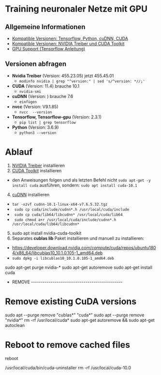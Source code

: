 # Training neuronaler Netze mit GPU

## Allgemeine Informationen
- [Kompatible Versionen: Tensorflow, Python, cuDNN, CUDA](https://www.tensorflow.org/install/source#tested_build_configurations)
- [Kompatible Versionen: NVIDIA Treiber und CUDA Toolkit](https://docs.nvidia.com/cuda/cuda-toolkit-release-notes/index.html)
- [GPU Support (Tensorflow Anleitung)](https://www.tensorflow.org/install/gpu)

## Versionen abfragen
- **Nvidia Treiber** (Version: 455.23.05) jetzt 455.45.01
  - ```modinfo nvidia | grep "^version:" | sed 's/^version: *//;' ```
- **CUDA** (Version: 11.4) brauche 10.1
  - ```nvidia-smi```  
- **cuDNN** (Version: ) brauche 7.6
  - ```einfügen```
- **nvcc** (Version: V9.1.85)
  -  ```nvcc  --version```
- **Tensorflow, Tensorflow-gpu** (Version: 2.3.1)
  - ```pip list | grep tensorflow```  
- **Python** (Version: 3.6.9)
  - ```python3 --version```




# Ablauf
1. [NVIDIA Treiber](https://www.nvidia.com/download/index.aspx?lang=en-us) installieren
2. [CUDA Toolkit](https://developer.nvidia.com/cuda-toolkit-archive) installieren
  - den Anweisungen folgen und als letzten Befehl nicht ```sudo apt-get -y install cuda``` ausführen, sondern: ```sudo apt install cuda-10.1```
4. [cuDNN](https://developer.nvidia.com/rdp/cudnn-archive) installieren
  - ```tar -xzvf cudnn-10.1-linux-x64-v7.6.5.32.tgz```
  - ``` sudo cp cuda/include/cudnn*.h /usr/local/cuda/include```
  - ``` sudo cp cuda/lib64/libcudnn* /usr/local/cuda/lib64```
  - ``` sudo chmod a+r /usr/local/cuda/include/cudnn*.h /usr/local/cuda/lib64/libcudnn*```
5. sudo apt install nvidia-cuda-toolkit
6. Separates **cublas lib** Paket installieren und manuell zu installieren:
  - https://developer.download.nvidia.com/compute/cuda/repos/ubuntu1804/x86_64/libcublas10_10.1.0.105-1_amd64.deb
  - ```sudo dpkg -i libcublas10_10.1.0.105-1_amd64.deb```


sudo apt-get purge nvidia-*
sudo apt-get autoremove
sudo apt-get install cuda

- REMOVE -----------------------------------------------
# Remove existing CuDA versions
sudo apt --purge remove "cublas*" "cuda*"
sudo apt --purge remove "nvidia*"
rm -rf /usr/local/cuda*
sudo apt-get autoremove && sudo apt-get autoclean

# Reboot to remove cached files 
reboot

/usr/local/cuda/bin/cuda-uninstaller
rm -rf /usr/local/cuda-10.0


